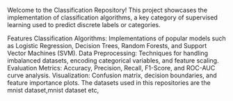 Welcome to the Classification Repository! 
This project showcases the implementation of classification algorithms, a key category of supervised learning used to predict discrete labels or categories.

Features
Classification Algorithms: Implementations of popular models such as Logistic Regression, Decision Trees, Random Forests, and Support Vector Machines (SVM).
Data Preprocessing: Techniques for handling imbalanced datasets, encoding categorical variables, and feature scaling.
Evaluation Metrics: Accuracy, Precision, Recall, F1-Score, and ROC-AUC curve analysis.
Visualization: Confusion matrix, decision boundaries, and feature importance plots.
The datasets used in this repositories are the mnist dataset,mnist dataset etc, 


